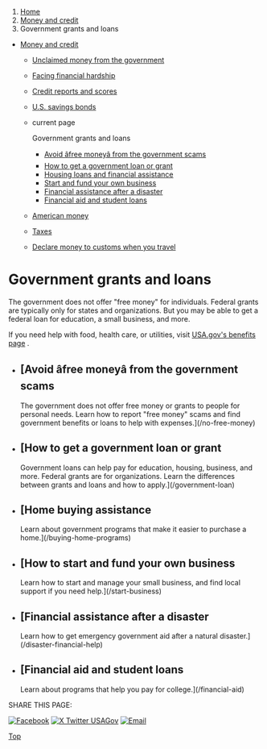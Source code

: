 1. [Home](/)
2. [Money and credit](/money)
3. Government grants and loans

* [Money and credit](/money)
  + [Unclaimed money from the government](/unclaimed-money)
  + [Facing financial hardship](/financial-hardship)
  + [Credit reports and scores](/credit)
  + [U.S. savings bonds](/savings-bonds)
  + current page

    Government grants and loans

    - [Avoid âfree moneyâ from the government scams](/no-free-money)
    - [How to get a government loan or grant](/government-loan)
    - [Housing loans and financial assistance](/buying-home-programs)
    - [Start and fund your own business](/start-business)
    - [Financial assistance after a disaster](/disaster-financial-help)
    - [Financial aid and student loans](/financial-aid)
  + [American money](/currency)
  + [Taxes](/taxes)
  + [Declare money to customs when you travel](/travel-money)

Government grants and loans
===========================

The government does not offer "free money" for individuals. Federal grants are typically only for states and organizations. But you may be able to get a federal loan for education, a small business, and more.

If you need help with food, health care, or utilities, visit
[USA.gov's benefits page](/benefits)
.

* [Avoid âfree moneyâ from the government scams
  ------------------------------------------------

  The government does not offer free money or grants to people for personal needs. Learn how to report "free money" scams and find government benefits or loans to help with expenses.](/no-free-money)
* [How to get a government loan or grant
  -------------------------------------

  Government loans can help pay for education, housing, business, and more. Federal grants are for organizations. Learn the differences between grants and loans and how to apply.](/government-loan)
* [Home buying assistance
  ----------------------

  Learn about government programs that make it easier to purchase a home.](/buying-home-programs)
* [How to start and fund your own business
  ---------------------------------------

  Learn how to start and manage your small business, and find local support if you need help.](/start-business)
* [Financial assistance after a disaster
  -------------------------------------

  Learn how to get emergency government aid after a natural disaster.](/disaster-financial-help)
* [Financial aid and student loans
  -------------------------------

  Learn about programs that help you pay for college.](/financial-aid)

SHARE THIS PAGE:

[![Facebook](/themes/custom/usagov/images/social-media-icons/Facebook_Icon.svg)](https://www.facebook.com/sharer/sharer.php?u=https://www.usa.gov/government-grants-and-loans&v=3)
[![X Twitter USAGov](/themes/custom/usagov/images/social-media-icons/X_Twitter_Icon.svg?version=2)](https://twitter.com/intent/tweet?source=webclient&text=https://www.usa.gov/government-grants-and-loans)
[![Email](/themes/custom/usagov/images/social-media-icons/Email_Icon.svg?version=2)](mailto:?subject=https://www.usa.gov/government-grants-and-loans)

[Top](#main-content)
